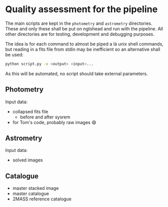 Quality assessment for the pipeline
===================================

The main scripts are kept in the `photometry` and `astrometry` directories. These and only these shall be put on ngtshead and run with the pipeline. All other directories are for testing, development and debugging purposes.

The idea is for each command to almost be piped a lá unix shell commands, but reading in a fits file from stdin may be inefficient so an alternative shall be used:

``` bash
python script.py -o <output> <input>... 
```

As this will be automated, no script should take external parameters.

Photometry
----------

Input data: 

* collapsed fits file
  * before and after sysrem
* for Tom's code, probably raw images :smile:

Astrometry
----------

Input data:

* solved images

Catalogue
---------

* master stacked image
* master catalogue
* 2MASS reference catalogue
